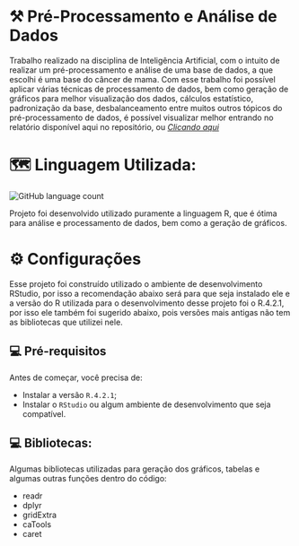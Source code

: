 # ⚒ Pré-Processamento e Análise de Dados

Trabalho realizado na disciplina de Inteligência Artificial, com o intuito de realizar um pré-processamento e análise de uma base de dados, a que escolhi é uma base do câncer de mama. Com esse trabalho foi possível aplicar várias técnicas de processamento de dados, bem como geração de gráficos para melhor visualização dos dados, cálculos estatístico, padronização da base, desbalanceamento entre muitos outros tópicos do pré-processamento de dados, é possível visualizar melhor entrando no relatório disponível aqui no repositório, ou [*Clicando aqui*](https://github.com/MariaClaraSanchez/Pre-Processamento-Analise-Dados/blob/main/Relat%C3%B3rio.pdf)<br>

# 🗺️ Linguagem Utilizada:

![GitHub language count](https://img.shields.io/badge/R-276DC3?style=for-the-badge&logo=r&logoColor=white)

Projeto foi desenvolvido utilizado puramente a linguagem R, que é ótima para análise e processamento de dados, bem como a geração de gráficos.

# ⚙️ Configurações
Esse projeto foi construído utilizado o ambiente de desenvolvimento RStudio, por isso a recomendação abaixo será para que seja instalado ele e a versão do R utilizada para o desenvolvimento desse projeto foi o R.4.2.1, por isso ele também foi sugerido abaixo, pois versões mais antigas não tem as bibliotecas que utilizei nele.

## 💻 Pré-requisitos

Antes de começar, você precisa de:

* Instalar a versão `R.4.2.1`;
* Instalar o `RStudio` ou algum ambiente de desenvolvimento que seja compatível.

## 💻 Bibliotecas:

Algumas bibliotecas utilizadas para geração dos gráficos, tabelas e algumas outras funções dentro do código:

* readr 
* dplyr 
* gridExtra
* caTools
* caret

